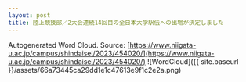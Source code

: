 ```yaml
---
layout: post
title: 陸上競技部／2⼤会連続14回⽬の全⽇本⼤学駅伝への出場が決定しました
---
```

Autogenerated Word Cloud.
Source\: [https://www.niigata-u.ac.jp/campus/shindaisei/2023/454020/](https://www.niigata-u.ac.jp/campus/shindaisei/2023/454020/)
![WordCloud]({{ site.baseurl }}/assets/66a73445ca29dd1e1c47613e9f1c2e2a.png)